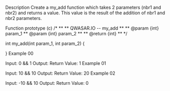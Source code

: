 Description
Create a my_add function which takes 2 parameters (nbr1 and nbr2) and returns a value.
This value is the result of the addition of nbr1 and nbr2 parameters.

Function prototype (c)
/*
**
** QWASAR.IO -- my_add
**
** @param {int} param_1
** @param {int} param_2
**
** @return {int}
**
*/

int my_add(int param_1, int param_2)
{

}
Example 00

Input: 0 && 1
Output: 
Return Value: 1
Example 01

Input: 10 && 10
Output: 
Return Value: 20
Example 02

Input: -10 && 10
Output: 
Return Value: 0

